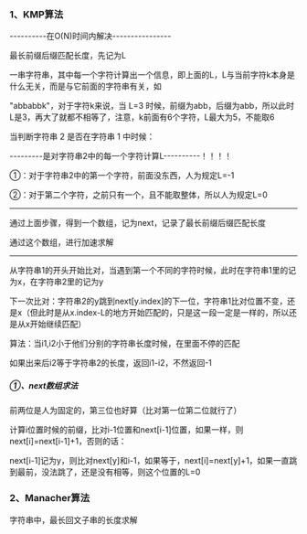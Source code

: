 ### 1、KMP算法

----------在O(N)时间内解决----------------

最长前缀后缀匹配长度，先记为L

一串字符串，其中每一个字符计算出一个信息，即上面的L，L与当前字符k本身是什么无关，而是与它前面的字符串有关，如

"abbabbk"，对于字符k来说，当 L=3 时候，前缀为abb，后缀为abb，所以此时L是3，再大了就都不相等了，注意，k前面有6个字符，L最大为5，不能取6

当判断字符串 2 是否在字符串 1 中时候：

---------是对字符串2中的每一个字符计算L----------！！！！

①：对于字符串2中的第一个字符，前面没东西，人为规定L=-1

②：对于第二个字符，之前只有一个，且不能取整体，所以人为规定L=0

----------------------------------

通过上面步骤，得到一个数组，记为next，记录了最长前缀后缀匹配长度

通过这个数组，进行加速求解

-----------------------

从字符串1的开头开始比对，当遇到第一个不同的字符时候，此时在字符串1里的记为x，在字符串2里的记为y

下一次比对：字符串2的y跳到next[y.index]的下一位，字符串1比对位置不变，还是x（但此时是从x.index-L的地方开始匹配的，只是这一段一定是一样的，所以还是从x开始继续匹配）

算法：当i1,i2小于他们分别的字符串长度时候，在里面不停的匹配

如果出来后i2等于字符串2的长度，返回i1-i2，不然返回-1

##### ①、next数组求法

前两位是人为固定的，第三位也好算（比对第一位第二位就行了）

计算i位置时候的前缀，比对i-1位置和next[i-1]位置，如果一样，则next[i]=next[i-1]+1，否则的话：

next[i-1]记为y，则比对next[y]和i-1，如果等于，next[i]=next[y]+1，如果一直跳到最前，没法跳了，还是没有相等，则这个位置的L=0






### 2、Manacher算法

字符串中，最长回文子串的长度求解

